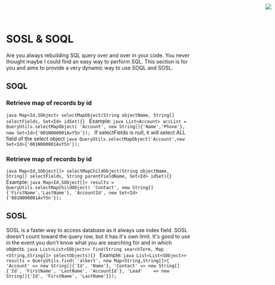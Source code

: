 <div style="text-align:right;top: 10px;position: absolute;right: 10px;" markdown="1">
    <img align="right" src="http://www.smsmt.com/hs-fs/hubfs/SMS_Logo-1.png?t=1490163156935&amp;width=300&amp;name=SMS_Logo-1.png"/>
</div>

# SOSL & SOQL #
Are you always rebuilding SQL query over and over in your code. You never thought maybe I could find an easy way to perform SQL. This section is for you and aims to provide a very dynamic way to use SOQL and SOSL.

## SOQL ##
### Retrieve map of records by id ###
``java
Map<Id,SObject> selectMapObject(String objectName, String[] selectFields, Set<Id> idSet){}
``
Example:
``java
List<Account> accList = QueryUtils.selectMapObject(
            'Account',
            new String[]{'Name','Phone'},
            new Set<Id>{'001N000001AvY5n'});
``
If selectFields is null, it will select ALL field of the select object
``java
QueryUtils.selectMapObject('Account',new Set<Id>{'001N000001AvY5n'});
``

### Retrieve map of records by id ###
``java
Map<Id,SObject[]> selectMapChildObject(String objectName, String[] selectFields, String parentFieldName, Set<Id> idSet){}
``
Example:
``java
Map<Id,SObject[]> results = QueryUtils.selectMapChildObject(
        'Contact',
        new String[]{'FirstName','LastName'},
        'AccountId',
        new Set<Id>{'001N000001AvY5n'});
``
## SOSL ##
SOSL is a faster way to access database as it always use index field. SOSL doesn't count toward the query row, but it has it's own limit. It's good to use in the event you don't know what you are searching for and in which objects. 
``java
List<List<SObject>> find(String searchTerm, Map <String,String[]> selectObjects){}
``
Example:
``java
List<List<SObject>> results = QueryUtils.find(
                'albert', new Map<String,String[]>{
                'Account' => new String[]{'Id', 'Name'},
                'Contact' => new String[]{'Id', 'FirstName', 'LastName', 'AccountId'},
                'Lead'    => new String[]{'Id', 'FirstName', 'LastName'}});
``